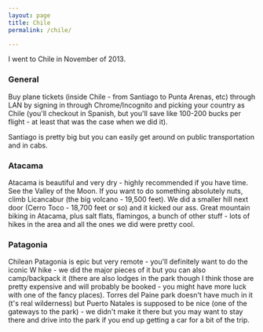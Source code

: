 ```yaml
---
layout: page
title: Chile
permalink: /chile/

---
```

I went to Chile in November of 2013.

### General
  
  Buy plane tickets (inside Chile - from Santiago to Punta Arenas, etc) through LAN by signing in through Chrome/Incognito and picking your country as Chile (you'll checkout in Spanish, but you'll save like 100-200 bucks per flight - at least that was the case when we did it).
  
  Santiago is pretty big but you can easily get around on public transportation and in cabs. 
  
### Atacama
  
  Atacama is beautiful and very dry - highly recommended if you have time. See the Valley of the Moon. If you want to do something absolutely nuts, climb Licancabur (the big volcano - 19,500 feet). We did a smaller hill next door (Cerro Toco - 18,700 feet or so) and it kicked our ass. Great mountain biking in Atacama, plus salt flats, flamingos, a bunch of other stuff - lots of hikes in the area and all the ones we did were pretty cool.

### Patagonia
  
  Chilean Patagonia is epic but very remote - you'll definitely want to do the iconic W hike - we did the major pieces of it but you can also camp/backpack it (there are also lodges in the park though I think those are pretty expensive and will probably be booked - you might have more luck with one of the fancy places). Torres del Paine park doesn't have much in it (t's real wilderness) but Puerto Natales is supposed to be nice (one of the gateways to the park) - we didn't make it there but you may want to stay there and drive into the park if you end up getting a car for a bit of the trip. 
